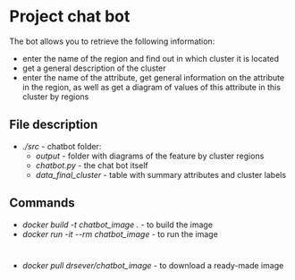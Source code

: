# Project chat bot

The bot allows you to retrieve the following information:
- enter the name of the region and find out in which cluster it is located
- get a general description of the cluster
- enter the name of the attribute, get general information on the attribute in the region, as well as get a diagram of values of this attribute in this cluster by regions

## File description

- *./src* - chatbot folder:
    - *output* - folder with diagrams of the feature by cluster regions
    - *chatbot.py* - the chat bot itself
    - *data_final_cluster* - table with summary attributes and cluster labels

## Commands

- *docker build -t chatbot_image .* - to build the image
- *docker run -it --rm chatbot_image* - to run the image
#
- *docker pull drsever/chatbot_image* - to download a ready-made image
